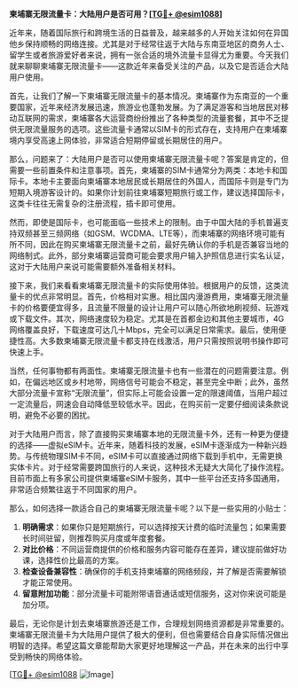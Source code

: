 **柬埔寨无限流量卡：大陆用户是否可用？[[TG💪+ @esim1088](https://t.me/s/esim1088)]**

近年来，随着国际旅行和跨境生活的日益普及，越来越多的人开始关注如何在异国他乡保持顺畅的网络连接。尤其是对于经常往返于大陆与东南亚地区的商务人士、留学生或者旅游爱好者来说，拥有一张合适的境外流量卡显得尤为重要。今天我们就来聊聊柬埔寨无限流量卡——这款近年来备受关注的产品，以及它是否适合大陆用户使用。

首先，让我们了解一下柬埔寨无限流量卡的基本情况。柬埔寨作为东南亚的一个重要国家，近年来经济发展迅速，旅游业也蓬勃发展。为了满足游客和当地居民对移动互联网的需求，柬埔寨各大运营商纷纷推出了各种类型的流量套餐，其中不乏提供无限流量服务的选项。这些流量卡通常以SIM卡的形式存在，支持用户在柬埔寨境内享受高速上网体验，非常适合短期停留或长期居住的用户。

那么，问题来了：大陆用户是否可以使用柬埔寨无限流量卡呢？答案是肯定的，但需要一些前置条件和注意事项。首先，柬埔寨的SIM卡通常分为两类：本地卡和国际卡。本地卡主要面向柬埔寨本地居民或长期居住的外国人，而国际卡则是专门为短期入境游客设计的。如果你计划前往柬埔寨短期旅行或工作，建议选择国际卡，这类卡往往无需复杂的注册流程，插卡即可使用。

然而，即使是国际卡，也可能面临一些技术上的限制。由于中国大陆的手机普遍支持双频甚至三频网络（如GSM、WCDMA、LTE等），而柬埔寨的网络环境可能有所不同，因此在购买柬埔寨无限流量卡之前，最好先确认你的手机是否兼容当地的网络制式。此外，部分柬埔寨运营商可能会要求用户输入护照信息进行实名认证，这对于大陆用户来说可能需要额外准备相关材料。

接下来，我们来看看柬埔寨无限流量卡的实际使用体验。根据用户的反馈，这类流量卡的优点非常明显。首先，价格相对实惠。相比国内漫游费用，柬埔寨无限流量卡的价格要便宜得多，且流量不限量的设计让用户可以随心所欲地刷视频、玩游戏或下载文件。其次，网络速度较为稳定。尤其是在首都金边和其他主要城市，4G网络覆盖良好，下载速度可达几十Mbps，完全可以满足日常需求。最后，使用便捷性高。大多数柬埔寨无限流量卡都支持在线激活，用户只需按照说明书操作即可快速上手。

当然，任何事物都有两面性。柬埔寨无限流量卡也有一些潜在的问题需要注意。例如，在偏远地区或乡村地带，网络信号可能会不稳定，甚至完全中断；此外，虽然大部分流量卡宣称“无限流量”，但实际上可能会设置一定的限速阈值，当用户超过一定流量后，网速会自动降低至较低水平。因此，在购买前一定要仔细阅读条款说明，避免不必要的困扰。

对于大陆用户而言，除了直接购买柬埔寨本地的无限流量卡外，还有一种更为便捷的选择——虚拟eSIM卡。近年来，随着科技的发展，eSIM卡逐渐成为一种新兴趋势。与传统物理SIM卡不同，eSIM卡可以直接通过网络下载到手机中，无需更换实体卡片。对于经常需要跨国旅行的人来说，这种技术无疑大大简化了操作流程。目前市面上有多家公司提供柬埔寨eSIM卡服务，其中一些平台还支持多国通用，非常适合频繁往返于不同国家的用户。

那么，如何选择一款适合自己的柬埔寨无限流量卡呢？以下是一些实用的小贴士：

1. **明确需求**：如果你只是短期旅行，可以选择按天计费的临时流量包；如果需要长时间驻留，则推荐购买月度或年度套餐。
2. **对比价格**：不同运营商提供的价格和服务内容可能存在差异，建议提前做好功课，选择性价比最高的方案。
3. **检查设备兼容性**：确保你的手机支持柬埔寨的网络频段，并了解是否需要解锁才能正常使用。
4. **留意附加功能**：部分流量卡可能附带语音通话或短信服务，这对你来说可能是加分项。

最后，无论你是计划去柬埔寨旅游还是工作，合理规划网络资源都是非常重要的。柬埔寨无限流量卡为大陆用户提供了极大的便利，但也需要结合自身实际情况做出明智的选择。希望这篇文章能帮助大家更好地理解这一产品，并在未来的出行中享受到畅快的网络体验。

[[TG💪+ @esim1088](https://t.me/s/esim1088) ![Image](https://i.postimg.cc/4NQfJmqS/Snipaste-2025-05-13-00-14-12.png)]